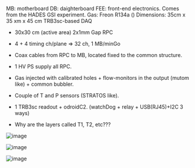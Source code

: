 MB: motherboard
DB: daighterboard
FEE: front-end electronics. Comes from the HADES GSI experiment.
Gas: Freon R134a ()
Dimensions: 35cm x 35 xm x 45 cm
TRB3sc-based DAQ

- 30x30 cm (active area) 2x1mm Gap RPC
- 4 + 4 timing ch/plane => 32 ch, 1 MB/minGo
- Coax cables from RPC to MB, located fixed to the common structure.
- 1 HV PS supply all RPC.
- Gas injected with calibrated holes + flow-monitors in the output (mutom like) + common bubbler.
- Couple of T and P sensors (STRATOS like). 
- 1 TRB3sc readout + odroidC2. (watchDog + relay + USB(RJ45)+I2C 3 ways)

- Why are the layers called T1, T2, etc???

![image](https://github.com/cayesoneira/miniTRASGO/assets/93153458/3c83d2de-22cb-4d7d-b89d-8f52a7710ed9)

![image](https://github.com/cayesoneira/miniTRASGO/assets/93153458/8e34e594-e490-4610-9654-66b07d65f65d)

![image](https://github.com/cayesoneira/miniTRASGO/assets/93153458/4e68e317-f61a-411e-9682-ca7ce42bb6d9)
